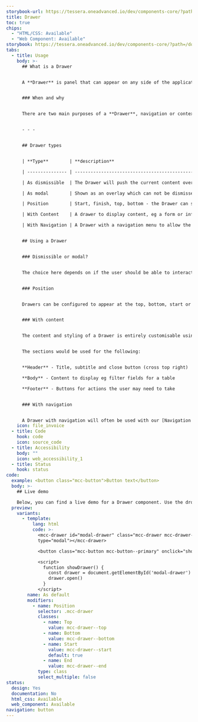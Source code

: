 ```yaml
---
storybook-url: https://tessera.oneadvanced.io/dev/components-core/?path=/docs/html-button--as-default
title: Drawer
toc: true
chips:
  - "HTML/CSS: Available"
  - "Web Component: Available"
storybook: https://tessera.oneadvanced.io/dev/components-core/?path=/docs/custom-elements-drawer--as-dismissible-start
tabs:
  - title: Usage
    body: >-
      ## What is a Drawer


      A **Drawer** is panel that can appear on any side of the application. It will usually take up the whole height or width and can either push the content or be an overlay.   


      ### When and why


      There are two main purposes of a **Drawer**, navigation or contextual content. The navigation Drawer is usually used as part of the shell of the application to do site-wide navigation. Contextual content Drawers are used to show options or information that relate to the current page, such as, filters, advanced search options, form submissions, etc. The drawer would be shown by an action a user takes on the main page, eg a button. On mobile bottom Drawers are also used a instead of Dropdowns to display a list of actions. 


      - - -


      ## Drawer types


      | **Type**        | **description**                                                                                                                                                |

      | --------------- | -------------------------------------------------------------------------------------------------------------------------------------------------------------- |

      | As dismissible  | The Drawer will push the current content over to make space for the drawer. The user can toggle the drawer in and out.                                         |

      | As modal        | Shown as an overlay which can not be dismissed unless the user selects a close option. This means the user can only interact with the drawer while it is open. |

      | Position        | Start, finish, top, bottom - the Drawer can slide out from any side with the exception of Modals that can only be start or finish                              |

      | With Content    | A drawer to display content, eg a form or information. This will generally include a header, body and footer                                                   |

      | With Navigation | A Drawer with a navigation menu to allow the user to navigate around the application                                                                           |


      ## Using a Drawer


      ### Dismissible or modal?


      The choice here depends on if the user should be able to interact with the rest of the page while the Drawer is open. For example a navigation drawer would want to be dismissible as they might want to leave it open while using the page they have navigated to.  However if the intention was to complete a task, a modal Drawer should be used to make the user focus on that task until completion (unless they decide to cancel). 


      ### Position


      Drawers can be configured to appear at the top, bottom, start or finish of a screen and they can be triggered by any action such as the click of a button, the selection of a checkbox, etc. Drawers slide in and out from their specified location. In general if you are using a drawer with content they are positioned at the finish. 


      ### With content


      The content and styling of a Drawer is entirely customisable using other Mosaic components, however you should stick to our Drawer with content layout (header, body, footer) and only customise the body section unless you have a good reason and then speak with your UX Designer.


      The sections would be used for the following:


      **Header** - Title, subtitle and close button (cross top right)

      **Body** - Content to display eg filter fields for a table

      **Footer** - Buttons for actions the user may need to take


      ### With navigation


      A Drawer with navigation will often be used with our [Navigation Rail](Link), so when an item is selected in the Rail, the Drawer will slide out to provide more navigation options.  It can be used without a Rail if the top level navigation is not needed.
    icon: file_invoice
  - title: Code
    hook: code
    icon: source_code
  - title: Accessibility
    body: ""
    icon: web_accessibility_1
  - title: Status
    hook: status
code:
  example: <button class="mcc-button">Button text</button>
  body: >-
    ## Live demo

    Below, you can find a live demo for a Drawer component. Use the drop-down menus and radio buttons to view the different Drawer Types and Variants.
  preview:
    variants:
      - template:
          lang: html
          code: >-
            <mcc-drawer id="modal-drawer" class="mcc-drawer mcc-drawer--start"
            type="modal"></mcc-drawer>

            <button class="mcc-button mcc-button--primary" onclick="showDrawer()">Show drawer</button>

            <script>
              function showDrawer() {
                const drawer = document.getElementById('modal-drawer')
                drawer.open()
              }
            </script>
        name: As default
        modifiers:
          - name: Position
            selector: .mcc-drawer
            classes:
              - name: Top
                value: mcc-drawer--top
              - name: Bottom
                value: mcc-drawer--bottom
              - name: Start
                value: mcc-drawer--start
                default: true
              - name: End
                value: mcc-drawer--end
            type: class
            select_multiple: false
status:
  design: Yes
  documentation: No
  html_css: Available
  web_component: Available
navigation: button
---
```

